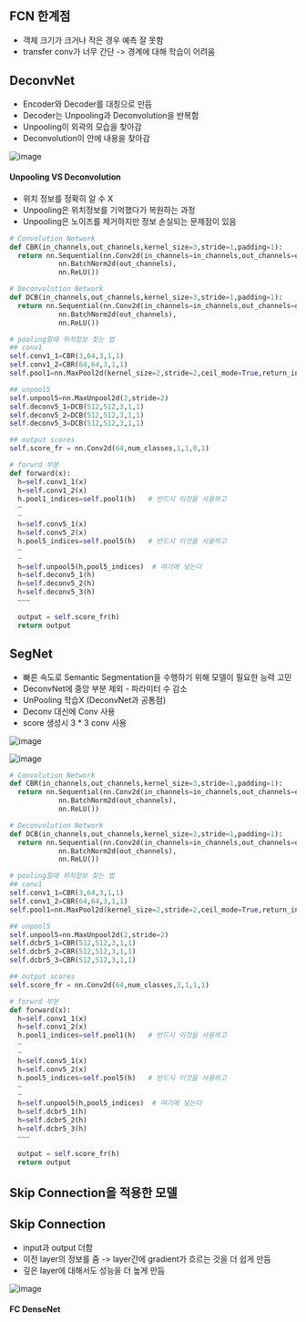 ## FCN 한계점
* 객체 크기가 크거나 작은 경우 예측 잘 못함
* transfer conv가 너무 간단 -> 경계에 대해 학습이 어려움

## DeconvNet
* Encoder와 Decoder를 대칭으로 만듬
* Decoder는 Unpooling과 Deconvolution을 반복함
* Unpooling이 외곽의 모습을 찾아감
* Deconvolution이 안에 내용을 찾아감

![image](https://user-images.githubusercontent.com/63588046/165057596-8d41a6eb-f7ec-4f5a-a9cc-c310ce212019.png)

#### Unpooling VS Deconvolution
* 위치 정보를 정확히 알 수 X
* Unpooling은 위치정보를 기억했다가 복원하는 과정
* Unpooling은 노이즈를 제거하지만 정보 손실되는 문제점이 있음


```python
# Convolution Network
def CBR(in_channels,out_channels,kernel_size=3,stride=1,padding=1):
  return nn.Sequential(nn.Conv2d(in_channels=in_channels,out_channels=out_channels,kernel_size=kernel_size,stride=stride,padding=padding),
            nn.BatchNorm2d(out_channels),
            nn.ReLU())

# Deconvolution Network
def DCB(in_channels,out_channels,kernel_size=3,stride=1,padding=1):
  return nn.Sequential(nn.Conv2d(in_channels=in_channels,out_channels=out_channels,kernel_size=kernel_size,stride=stride,padding=padding),
            nn.BatchNorm2d(out_channels),
            nn.ReLU())

# pooling할때 위치정보 찾는 법
## conv1
self.conv1_1=CBR(3,64,3,1,1)
self.conv1_2=CBR(64,64,3,1,1)
self.pool1=nn.MaxPool2d(kernel_size=2,stride=2,ceil_mode=True,return_indices=True)   # retrun_indices=True 여서 위치 정보를 저장해놈

## unpool5
self.unpool5=nn.MaxUnpool2d(2,stride=2)
self.deconv5_1=DCB(512,512,3,1,1)
self.deconv5_2=DCB(512,512,3,1,1)
self.deconv5_3=DCB(512,512,3,1,1)

## output scores
self.score_fr = nn.Conv2d(64,num_classes,1,1,0,1)

# forwrd 부분
def forward(x):
  h=self.conv1_1(x)
  h=self.conv1_2(x)
  h.pool1_indices=self.pool1(h)   # 반드시 이것을 사용하고
  ~
  ~
  h=self.conv5_1(x)
  h=self.conv5_2(x)
  h.pool5_indices=self.pool5(h)   # 반드시 이것을 사용하고
  ~
  ~
  h=self.unpool5(h,pool5_indices)  # 여기에 넣는다
  h=self.deconv5_1(h)
  h=self.deconv5_2(h)
  h=self.deconv5_3(h)
  ~~~

  output = self.score_fr(h)
  return output
```


## SegNet
* 빠른 속도로 Semantic Segmentation을 수행하기 위해 모델이 필요한 능력 고민
* DeconvNet에 중앙 부분 제외 - 파라미터 수 감소
* UnPooling 학습X (DeconvNet과 공통점)
* Deconv 대신에 Conv 사용
* score 생성시 3 * 3 conv 사용


![image](https://user-images.githubusercontent.com/63588046/165115038-17d1d5b8-f341-4295-ba18-397ff1a777f1.png)

![image](https://user-images.githubusercontent.com/63588046/165115818-102462f7-eb30-4920-8c19-61b92ddc4d7c.png)


```python
# Convolution Network
def CBR(in_channels,out_channels,kernel_size=3,stride=1,padding=1):
  return nn.Sequential(nn.Conv2d(in_channels=in_channels,out_channels=out_channels,kernel_size=kernel_size,stride=stride,padding=padding),
            nn.BatchNorm2d(out_channels),
            nn.ReLU())

# Deconvolution Network
def DCB(in_channels,out_channels,kernel_size=3,stride=1,padding=1):
  return nn.Sequential(nn.Conv2d(in_channels=in_channels,out_channels=out_channels,kernel_size=kernel_size,stride=stride,padding=padding),
            nn.BatchNorm2d(out_channels),
            nn.ReLU())

# pooling할때 위치정보 찾는 법
## conv1
self.conv1_1=CBR(3,64,3,1,1)
self.conv1_2=CBR(64,64,3,1,1)
self.pool1=nn.MaxPool2d(kernel_size=2,stride=2,ceil_mode=True,return_indices=True)   # retrun_indices=True 여서 위치 정보를 저장해놈

## unpool5
self.unpool5=nn.MaxUnpool2d(2,stride=2)
self.dcbr5_1=CBR(512,512,3,1,1)
self.dcbr5_2=CBR(512,512,3,1,1)
self.dcbr5_3=CBR(512,512,3,1,1)

## output scores
self.score_fr = nn.Conv2d(64,num_classes,3,1,1,1)

# forwrd 부분
def forward(x):
  h=self.conv1_1(x)
  h=self.conv1_2(x)
  h.pool1_indices=self.pool1(h)   # 반드시 이것을 사용하고
  ~
  ~
  h=self.conv5_1(x)
  h=self.conv5_2(x)
  h.pool5_indices=self.pool5(h)   # 반드시 이것을 사용하고
  ~
  ~
  h=self.unpool5(h,pool5_indices)  # 여기에 넣는다
  h=self.dcbr5_1(h)
  h=self.dcbr5_2(h)
  h=self.dcbr5_3(h)
  ~~~

  output = self.score_fr(h)
  return output
```


## Skip Connection을 적용한 모델
## Skip Connection
* input과 output 더함
* 이전 layer의 정보를 줌 -> layer간에 gradient가 흐르는 것을 더 쉽게 만듬
* 깊은 layer에 대해서도 성능을 더 높게 만듬

![image](https://user-images.githubusercontent.com/63588046/165116037-fcea40cd-a2e7-4158-89bf-a7424f8204fe.png)


#### FC DenseNet




